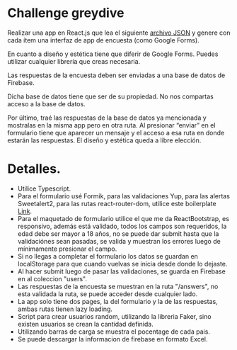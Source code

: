 # Challenge **greydive**

Realizar una app en React.js que lea el siguiente [archivo JSON](https://drive.google.com/file/d/1hsOMsEHx5mjFSt0nIPovciai8DdLq0Nu/view?usp=sharing) y genere con cada ítem una interfaz de app de encuesta (como Google Forms).

En cuanto a diseño y estética tiene que diferir de Google Forms. Puedes utilizar cualquier librería que creas necesaria.

  

Las respuestas de la encuesta deben ser enviadas a una base de datos de Firebase.

Dicha base de datos tiene que ser de su propiedad. No nos compartas acceso a la base de datos.

  

Por último, traé las respuestas de la base de datos ya mencionada y mostralas en la misma app pero en otra ruta. Al presionar “enviar” en el formulario tiene que aparecer un mensaje y el acceso a esa ruta en donde estarán las respuestas. El diseño y estética queda a libre elección.

# Detalles.

- Utilice  Typescript.  
- Para el formulario usé  Formik, para las validaciones Yup, para las alertas Sweetalert2, para las rutas react-router-dom, utilice este boilerplate [Link](https://github.com/Julian1993ARG/boilerplate-vite-react-typescript).  
- Para el maquetado de formulario utilice el que me da ReactBootstrap, es responsivo, además  está validado, todos los campos son requeridos, la edad debe ser mayor a 18 años, no se puede dar submit hasta que la validaciónes sean pasadas, se valida y muestran los errores luego de mínimamente presionar el campo.  
- Si no llegas a completar el formulario los datos se guardan en localStorage para que cuando vuelvas se inicia desde donde lo dejaste.  
- Al hacer submit luego de pasar las validaciones, se guarda en Firebase en al coleccion "users".  
- Las respuestas de la encuesta se muestran en la ruta "/answers", no esta validada la ruta, se puede acceder desde cualquier lado.
- La app solo tiene dos pages, la del formulario y la de las respuestas, ambas rutas tienen lazy loading.
- Script para crear usuarios random, utilizando la libreria Faker, sino existen usuarios se crean la cantidad definida.
- Utilizando barras de carga se muestra el pocentage de cada pais.
- Se puede descargar la informacion de firebase en formato Excel.